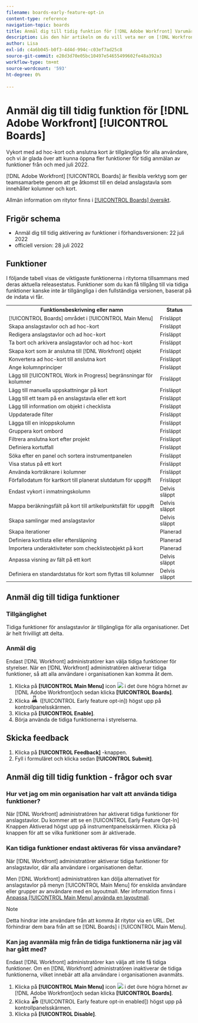 ```yaml
---
filename: boards-early-feature-opt-in
content-type: reference
navigation-topic: boards
title: Anmäl dig till tidig funktion för [!DNL Adobe Workfront] Varumärkena
description: Läs den här artikeln om du vill veta mer om [!DNL Workfront Boards] tidig anmälan av funktioner.
author: Lisa
exl-id: c4a6b045-b0f3-4d4d-994c-c03ef7ad25c8
source-git-commit: e28d3d70e05bc10497e54655499602fe48a392a3
workflow-type: tm+mt
source-wordcount: '593'
ht-degree: 0%

---
```


# Anmäl dig till tidig funktion för [!DNL Adobe Workfront] [!UICONTROL Boards]

Vykort med ad hoc-kort och anslutna kort är tillgängliga för alla användare, och vi är glada över att kunna öppna fler funktioner för tidig anmälan av funktioner från och med juli 2022.

[!DNL Adobe Workfront] [!UICONTROL Boards] är flexibla verktyg som ger teamsamarbete genom att ge åtkomst till en delad anslagstavla som innehåller kolumner och kort.

Allmän information om ritytor finns i [[!UICONTROL Boards] översikt](/help/quicksilver/agile/boards-overview.md).

## Frigör schema

* Anmäl dig till tidig aktivering av funktioner i förhandsversionen: 22 juli 2022
* officiell version: 28 juli 2022

## Funktioner

I följande tabell visas de viktigaste funktionerna i ritytorna tillsammans med deras aktuella releasestatus. Funktioner som du kan få tillgång till via tidiga funktioner kanske inte är tillgängliga i den fullständiga versionen, baserat på de indata vi får.

<table style="table-layout:auto"> 
 <tbody> 
  <tr> 
   <th><strong>Funktionsbeskrivning eller namn</strong></th>
   <th><strong>Status</strong></th> 
  </tr>
  <tr>
   <td>[!UICONTROL Boards] området i [!UICONTROL Main Menu]</td>
   <td>Frisläppt</td>
  </tr>
    <tr>
   <td>Skapa anslagstavlor och ad hoc-kort</td>
   <td>Frisläppt</td>
  </tr>
  <tr>
   <td>Redigera anslagstavlor och ad hoc-kort</td>
   <td>Frisläppt</td>
  </tr>
  <tr>
   <td>Ta bort och arkivera anslagstavlor och ad hoc-kort</td>
   <td>Frisläppt</td>
  </tr>
  <tr>
   <td>Skapa kort som är anslutna till [!DNL Workfront] objekt</td>
   <td>Frisläppt</td>
  </tr>
  <tr>
   <td>Konvertera ad hoc-kort till anslutna kort</td>
   <td>Frisläppt</td>
  </tr>
  <tr>
   <td>Ange kolumnprinciper</td>
   <td>Frisläppt</td>
  </tr>
  <tr>
   <td>Lägg till [!UICONTROL Work in Progress] begränsningar för kolumner</td>
   <td>Frisläppt</td>
  </tr>
  <tr>
   <td>Lägg till manuella uppskattningar på kort</td>
   <td>Frisläppt</td>
  </tr>
  <tr>
   <td>Lägg till ett team på en anslagstavla eller ett kort</td>
   <td>Frisläppt</td>
  </tr>
  <tr>
   <td>Lägg till information om objekt i checklista</td>
   <td>Frisläppt</td>
  </tr>
  <tr>
   <td>Uppdaterade filter</td>
   <td>Frisläppt</td>
  </tr>
  <tr>
   <td>Lägga till en inloppskolumn</td>
   <td>Frisläppt</td>
  </tr>
  <tr>
   <td>Gruppera kort ombord</td>
   <td>Frisläppt</td>
  </tr>
  <tr>
   <td>Filtrera anslutna kort efter projekt</td>
   <td>Frisläppt</td>
  </tr>
  <tr>
   <td>Definiera kortutfall</td>
   <td>Frisläppt</td>
  </tr>
  <tr>
   <td>Söka efter en panel och sortera instrumentpanelen</td>
   <td>Frisläppt</td>
  </tr>
  <tr>
   <td>Visa status på ett kort</td>
   <td>Frisläppt</td>
  </tr>
  <tr>
   <td>Använda korträknare i kolumner</td>
   <td>Frisläppt</td>
  </tr>
  <tr>
   <td>Förfallodatum för kartkort till planerat slutdatum för uppgift</td>
   <td>Frisläppt</td>
  </tr>
  <tr>
   <td>Endast vykort i inmatningskolumn</td>
   <td>Delvis släppt</td>
  </tr>
  <tr>
   <td>Mappa beräkningsfält på kort till artikelpunktsfält för uppgift</td>
   <td>Delvis släppt</td>
  </tr>
  <tr>
   <td>Skapa samlingar med anslagstavlor</td>
   <td>Delvis släppt</td>
  </tr>
  <tr>
   <td>Skapa iterationer</td>
   <td>Planerad</td>
  </tr>
  <tr>
   <td>Definiera kortlista eller eftersläpning</td>
   <td>Planerad</td>
  </tr>
  <tr>
   <td>Importera underaktiviteter som checklisteobjekt på kort</td>
   <td>Planerad</td>
  </tr>
  <tr>
   <td>Anpassa visning av fält på ett kort</td>
   <td>Delvis släppt</td>
  </tr>  
  <tr>
   <td>Definiera en standardstatus för kort som flyttas till kolumner</td>
   <td>Delvis släppt</td>
  </tr>
 </tbody> 
</table>

## Anmäl dig till tidiga funktioner

### Tillgänglighet

Tidiga funktioner för anslagstavlor är tillgängliga för alla organisationer. Det är helt frivilligt att delta.

### Anmäl dig

Endast [!DNL Workfront] administratörer kan välja tidiga funktioner för styrelser. När en [!DNL Workfront] administratören aktiverar tidiga funktioner, så att alla användare i organisationen kan komma åt dem.

1. Klicka på **[!UICONTROL Main Menu]** icon ![](assets/main-menu-icon.png) i det övre högra hörnet av [!DNL Adobe Workfront]och sedan klicka **[!UICONTROL Boards]**.
1. Klicka ![Anmäl dig till tidig funktion](assets/early-feature-opt-in-not-enabled.png) ([!UICONTROL Early feature opt-in]) högst upp på kontrollpanelsskärmen.
1. Klicka på **[!UICONTROL Enable]**.
1. Börja använda de tidiga funktionerna i styrelserna.

## Skicka feedback

1. Klicka på **[!UICONTROL Feedback]** -knappen.
1. Fyll i formuläret och klicka sedan **[!UICONTROL Submit]**.

## Anmäl dig till tidig funktion - frågor och svar

### Hur vet jag om min organisation har valt att använda tidiga funktioner?

När [!DNL Workfront] administratören har aktiverat tidiga funktioner för anslagstavlor. Du kommer att se en [!UICONTROL Early Feature Opt-In] Knappen Aktiverad högst upp på instrumentpanelsskärmen. Klicka på knappen för att se vilka funktioner som är aktiverade.

### Kan tidiga funktioner endast aktiveras för vissa användare?

När [!DNL Workfront] administratörer aktiverar tidiga funktioner för anslagstavlor, där alla användare i organisationen deltar.

Men [!DNL Workfront] administratören kan dölja alternativet för anslagstavlor på menyn [!UICONTROL Main Menu] för enskilda användare eller grupper av användare med en layoutmall. Mer information finns i [Anpassa [!UICONTROL Main Menu] använda en layoutmall](/help/quicksilver/administration-and-setup/customize-workfront/use-layout-templates/customize-main-menu.md).

>[!NOTE]
>
>Detta hindrar inte användare från att komma åt ritytor via en URL. Det förhindrar dem bara från att se [!DNL Boards] i [!UICONTROL Main Menu].

### Kan jag avanmäla mig från de tidiga funktionerna när jag väl har gått med?

Endast [!DNL Workfront] administratörer kan välja att inte få tidiga funktioner. Om en [!DNL Workfront] administratören inaktiverar de tidiga funktionerna, vilket innebär att alla användare i organisationen avanmäts.

1. Klicka på **[!UICONTROL Main Menu]** icon ![](assets/main-menu-icon.png) i det övre högra hörnet av [!DNL Adobe Workfront]och sedan klicka **[!UICONTROL Boards]**.
1. Klicka ![Anmäl dig till tidig funktion aktiverat](assets/early-feature-opt-in-enabled.png) ([!UICONTROL Early feature opt-in enabled]) högst upp på kontrollpanelsskärmen.
1. Klicka på **[!UICONTROL Disable]**.
